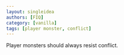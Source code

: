 ```yaml
---
layout: singleidea
authors: [FIQ]
category: [vanilla]
tags: [player monster, conflict]
---
```

Player monsters should always resist conflict.
